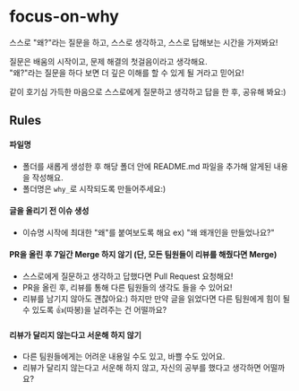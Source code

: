 # focus-on-why
스스로 "왜?"라는 질문을 하고, 스스로 생각하고, 스스로 답해보는 시간을 가져봐요! </br>

질문은 배움의 시작이고, 문제 해결의 첫걸음이라고 생각해요. </br>
"왜?"라는 질문을 하다 보면 더 깊은 이해를 할 수 있게 될 거라고 믿어요!

같이 호기심 가득한 마음으로 스스로에게 질문하고 생각하고 답을 한 후, 공유해 봐요:)

## Rules
#### 파일명
- 폴더를 새롭게 생성한 후 해당 폴더 안에 README.md 파일을 추가해 알게된 내용을 작성해요.
- 폴더명은 `why_`로 시작되도록 만들어주세요:)

#### 글을 올리기 전 이슈 생성
- 이슈명 시작에 최대한 "왜"를 붙여보도록 해요 ex) "왜 왜개인을 만들었나요?"

#### PR을 올린 후 7일간 Merge 하지 않기 (단, 모든 팀원들이 리뷰를 해줬다면 Merge)
- 스스로에게 질문하고 생각하고 답했다면 Pull Request 요청해요!
- PR을 올린 후, 리뷰를 통해 다른 팀원들의 생각도 들을 수 있어요!
- 리뷰를 남기지 않아도 괜찮아요:) 하지만 만약 글을 읽었다면 다른 팀원에게 힘이 될 수 있도록 👍(따봉)을 날려주는 건 어떨까요?

#### 리뷰가 달리지 않는다고 서운해 하지 않기
- 다른 팀원들에게는 어려운 내용일 수도 있고, 바쁠 수도 있어요.
- 리뷰가 달리지 않는다고 서운해 하지 않고, 자신의 공부를 했다고 생각하면 어떨까요?

